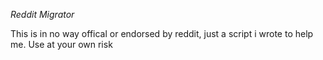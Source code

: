 *Reddit Migrator*

This is in no way offical or endorsed by reddit, just a script i wrote to help me. Use at your own risk
